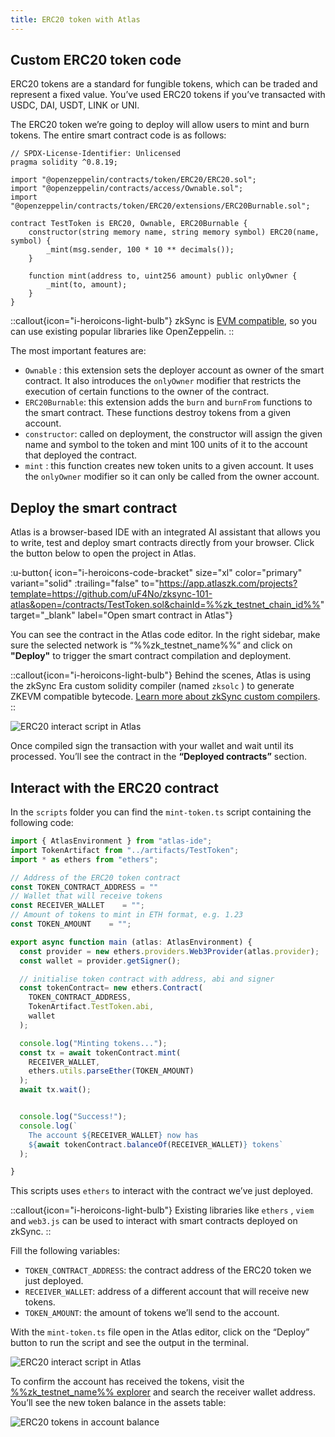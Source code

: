 ```yaml
---
title: ERC20 token with Atlas
---
```

## Custom ERC20 token code

ERC20 tokens are a standard for fungible tokens, which can be traded and represent a fixed value. You’ve used ERC20
tokens if you’ve transacted with USDC, DAI, USDT, LINK or UNI.

The ERC20 token we’re going to deploy will allow users to mint and burn tokens. The entire smart contract code is as
follows:

```solidity
// SPDX-License-Identifier: Unlicensed
pragma solidity ^0.8.19;

import "@openzeppelin/contracts/token/ERC20/ERC20.sol";
import "@openzeppelin/contracts/access/Ownable.sol";
import "@openzeppelin/contracts/token/ERC20/extensions/ERC20Burnable.sol";

contract TestToken is ERC20, Ownable, ERC20Burnable {
    constructor(string memory name, string memory symbol) ERC20(name, symbol) {
        _mint(msg.sender, 100 * 10 ** decimals());
    }

    function mint(address to, uint256 amount) public onlyOwner {
        _mint(to, amount);
    }
}
```

::callout{icon="i-heroicons-light-bulb"}
zkSync is [EVM compatible](/build/resources/glossary#evm-compatible), so you can use existing popular libraries like OpenZeppelin.
::

The most important features are:

- `Ownable` : this extension sets the deployer account as owner of the smart contract. It also introduces the
  `onlyOwner` modifier that restricts the execution of certain functions to the owner of the contract.
- `ERC20Burnable`: this extension adds the `burn` and `burnFrom` functions to the smart contract. These functions
  destroy tokens from a given account.
- `constructor`: called on deployment, the constructor will assign the given name and symbol to the token and mint 100
  units of it to the account that deployed the contract.
- `mint` : this function creates new token units to a given account. It uses the `onlyOwner` modifier so it can only be
  called from the owner account.

## Deploy the smart contract

Atlas is a browser-based IDE with an integrated AI assistant that allows you to write, test and deploy smart contracts
directly from your browser. Click the button below to open the project in Atlas.

:u-button{ icon="i-heroicons-code-bracket" size="xl" color="primary" variant="solid" :trailing="false"
to="https://app.atlaszk.com/projects?template=https://github.com/uF4No/zksync-101-atlas&open=/contracts/TestToken.sol&chainId=%%zk_testnet_chain_id%%"
target="_blank" label="Open smart contract in Atlas"}

You can see the contract in the Atlas code editor. In the right sidebar,
make sure the selected network is “%%zk_testnet_name%%“
and click on **"Deploy"** to trigger the smart contract compilation and deployment.

::callout{icon="i-heroicons-light-bulb"}
Behind the scenes, Atlas is using the zkSync Era custom solidity compiler
(named `zksolc` ) to generate ZKEVM compatible bytecode. [Learn more about zkSync custom compilers](/zk-stack/components/compiler/toolchain/overview).
::

![ERC20 interact script in Atlas](/images/101-erc20/atlas-deploy-erc20.png)

Once compiled sign the transaction with your wallet and wait until its processed. You’ll see the contract in the
**“Deployed contracts”** section.

## Interact with the ERC20 contract

In the `scripts` folder you can find the `mint-token.ts`  script containing the following code:

```ts
import { AtlasEnvironment } from "atlas-ide";
import TokenArtifact from "../artifacts/TestToken";
import * as ethers from "ethers";

// Address of the ERC20 token contract
const TOKEN_CONTRACT_ADDRESS = ""
// Wallet that will receive tokens
const RECEIVER_WALLET    = "";
// Amount of tokens to mint in ETH format, e.g. 1.23
const TOKEN_AMOUNT    = "";

export async function main (atlas: AtlasEnvironment) {
  const provider = new ethers.providers.Web3Provider(atlas.provider);
  const wallet = provider.getSigner();

  // initialise token contract with address, abi and signer
  const tokenContract= new ethers.Contract(
    TOKEN_CONTRACT_ADDRESS,
    TokenArtifact.TestToken.abi,
    wallet
  );

  console.log("Minting tokens...");
  const tx = await tokenContract.mint(
    RECEIVER_WALLET,
    ethers.utils.parseEther(TOKEN_AMOUNT)
  );
  await tx.wait();


  console.log("Success!");
  console.log(`
    The account ${RECEIVER_WALLET} now has
    ${await tokenContract.balanceOf(RECEIVER_WALLET)} tokens`
  );

}
```

This scripts uses `ethers` to interact with the contract we’ve just deployed.

::callout{icon="i-heroicons-light-bulb"}
Existing libraries like `ethers` , `viem` and `web3.js` can be used to interact with smart contracts deployed on zkSync.
::

Fill the following variables:

- `TOKEN_CONTRACT_ADDRESS`: the contract address of the ERC20 token we just deployed.
- `RECEIVER_WALLET`: address of a different account that will receive new tokens.
- `TOKEN_AMOUNT`: the amount of tokens we’ll send to the account.

With the `mint-token.ts` file open in the Atlas editor, click on the “Deploy” button to run the script and see the output
in the terminal.

![ERC20 interact script in Atlas](/images/101-erc20/atlas-erc20-interact.png)

To confirm the account has received the tokens, visit the [%%zk_testnet_name%%
explorer](%%zk_testnet_block_explorer_url%%) and search the receiver wallet
address. You’ll see the new token balance in the assets table:

![ERC20 tokens in account balance](/images/101-erc20/erc20-tokens-minted.png)
